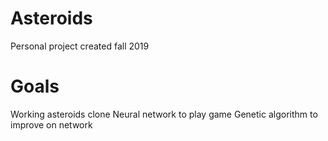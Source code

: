 # Asteroids
Personal project created fall 2019

# Goals
Working asteroids clone
Neural network to play game
Genetic algorithm to improve on network
